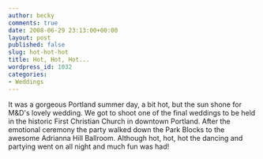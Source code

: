 ```yaml
---
author: becky
comments: true
date: 2008-06-29 23:13:00+00:00
layout: post
published: false
slug: hot-hot-hot
title: Hot, Hot, Hot...
wordpress_id: 1032
categories:
- Weddings
---
```


It was a gorgeous Portland summer day, a bit hot, but the sun shone for M&D's lovely wedding. We got to shoot one of the final weddings to be held in the historic First Christian Church in downtown Portland. After the emotional ceremony the party walked down the Park Blocks to the awesome Adrianna Hill Ballroom. Although hot, hot, hot the dancing and partying went on all night and much fun was had!

